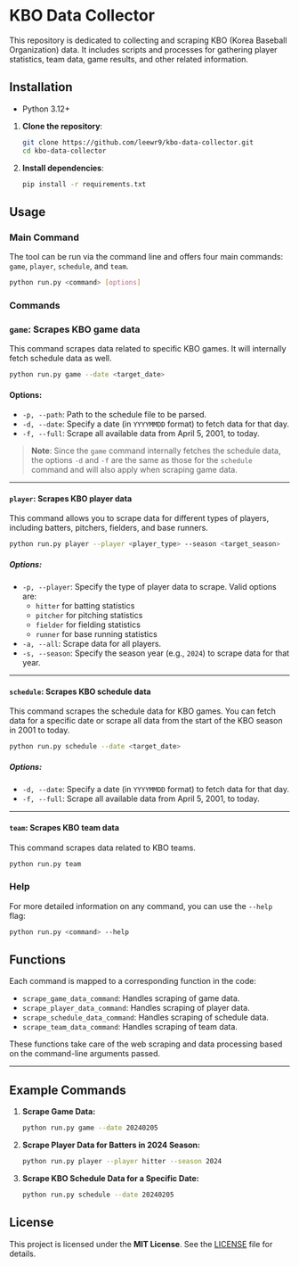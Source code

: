 # KBO Data Collector
This repository is dedicated to collecting and scraping KBO (Korea Baseball Organization) data. It includes scripts and processes for gathering player statistics, team data, game results, and other related information.

## Installation
- Python 3.12+

1. **Clone the repository**:
    ```bash
    git clone https://github.com/leewr9/kbo-data-collector.git
    cd kbo-data-collector
    ```

2. **Install dependencies**:
    ```bash
    pip install -r requirements.txt
    ```
    
## Usage

### Main Command

The tool can be run via the command line and offers four main commands: `game`, `player`, `schedule`, and `team`.
```bash
python run.py <command> [options]
```

### Commands

### `game`: Scrapes KBO game data

This command scrapes data related to specific KBO games. It will internally fetch schedule data as well.

```bash
python run.py game --date <target_date>
```

#### Options:
- `-p, --path`: Path to the schedule file to be parsed.
- `-d, --date`: Specify a date (in `YYYYMMDD` format) to fetch data for that day.
- `-f, --full`: Scrape all available data from April 5, 2001, to today.

> **Note**: Since the `game` command internally fetches the schedule data, the options `-d` and `-f` are the same as those for the `schedule` command and will also apply when scraping game data.

---

#### `player`: Scrapes KBO player data

This command allows you to scrape data for different types of players, including batters, pitchers, fielders, and base runners.
```bash
python run.py player --player <player_type> --season <target_season>
```

##### Options:
- `-p, --player`: Specify the type of player data to scrape. Valid options are:
  - `hitter` for batting statistics
  - `pitcher` for pitching statistics
  - `fielder` for fielding statistics
  - `runner` for base running statistics
- `-a, --all`: Scrape data for all players.
- `-s, --season`: Specify the season year (e.g., `2024`) to scrape data for that year.

---

#### `schedule`: Scrapes KBO schedule data

This command scrapes the schedule data for KBO games. You can fetch data for a specific date or scrape all data from the start of the KBO season in 2001 to today.
```bash
python run.py schedule --date <target_date>
```

##### Options:
- `-d, --date`: Specify a date (in `YYYYMMDD` format) to fetch data for that day.
- `-f, --full`: Scrape all available data from April 5, 2001, to today.

---

#### `team`: Scrapes KBO team data

This command scrapes data related to KBO teams.
```bash
python run.py team
```

### Help

For more detailed information on any command, you can use the `--help` flag:

```bash
python run.py <command> --help
```

## Functions

Each command is mapped to a corresponding function in the code:

- `scrape_game_data_command`: Handles scraping of game data.
- `scrape_player_data_command`: Handles scraping of player data.
- `scrape_schedule_data_command`: Handles scraping of schedule data.
- `scrape_team_data_command`: Handles scraping of team data.

These functions take care of the web scraping and data processing based on the command-line arguments passed.

---

## Example Commands

1. **Scrape Game Data:**
    ```bash
    python run.py game --date 20240205
    ```

2. **Scrape Player Data for Batters in 2024 Season:**
    ```bash
    python run.py player --player hitter --season 2024
    ```

3. **Scrape KBO Schedule Data for a Specific Date:**
    ```bash
    python run.py schedule --date 20240205
    ```

## License  
This project is licensed under the **MIT License**. See the [LICENSE](LICENSE) file for details.  
